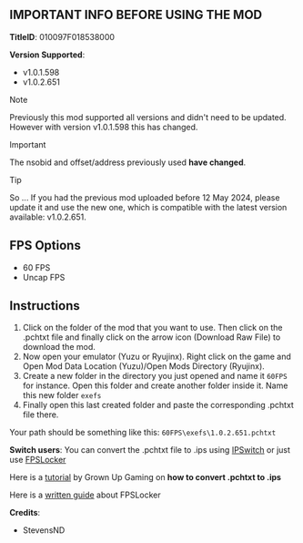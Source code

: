 ## IMPORTANT INFO BEFORE USING THE MOD

**TitleID**: 010097F018538000

**Version Supported**: 

- v1.0.1.598 
- v1.0.2.651

>[!NOTE]
Previously this mod supported all versions and didn't need to be updated. However with version v1.0.1.598 this has changed.

>[!IMPORTANT]
The nsobid and offset/address previously used **have changed**.

> [!TIP]
So ... If you had the previous mod uploaded before 12 May 2024, please update it and use the new one, which is compatible with the latest version available: v1.0.2.651.

## FPS Options

- 60 FPS
- Uncap FPS

## Instructions

1. Click on the folder of the mod that you want to use. Then click on the .pchtxt file and finally click on the arrow icon (Download Raw File) to download the mod.
2. Now open your emulator (Yuzu or Ryujinx). Right click on the game and Open Mod Data Location (Yuzu)/Open Mods Directory (Ryujinx).
3. Create a new folder in the directory you just opened and name it `60FPS` for instance. Open this folder and create another folder inside it. Name this new folder `exefs` 
4. Finally open this last created folder and paste the corresponding .pchtxt file there.

Your path should be something like this: `60FPS\exefs\1.0.2.651.pchtxt`

**Switch users**: You can convert  the .pchtxt file to .ips using [IPSwitch](https://github.com/3096/ipswitch) or just use [FPSLocker](https://github.com/masagrator/FPSLocker)

Here is a [tutorial](https://youtu.be/m-V6Rs2sm9w?si=-b10u6yv0dhih5Kk) by Grown Up Gaming on **how to convert .pchtxt to .ips**

Here is a [written guide](https://rentry.co/NSwitch60FPSLockerGuide) about FPSLocker 

**Credits**: 

- StevensND